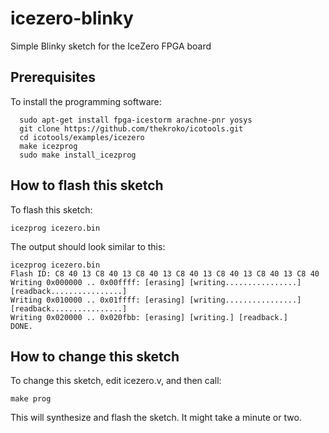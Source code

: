 # icezero-blinky
Simple Blinky sketch for the IceZero FPGA board

## Prerequisites

To install the programming software:

```
  sudo apt-get install fpga-icestorm arachne-pnr yosys
  git clone https://github.com/thekroko/icotools.git
  cd icotools/examples/icezero
  make icezprog
  sudo make install_icezprog
```

## How to flash this sketch

To flash this sketch:

```
icezprog icezero.bin 
```

The output should look similar to this:

```
icezprog icezero.bin
Flash ID: C8 40 13 C8 40 13 C8 40 13 C8 40 13 C8 40 13 C8 40 13 C8 40
Writing 0x000000 .. 0x00ffff: [erasing] [writing................] [readback................]
Writing 0x010000 .. 0x01ffff: [erasing] [writing................] [readback................]
Writing 0x020000 .. 0x020fbb: [erasing] [writing.] [readback.]
DONE.
```

## How to change this sketch

To change this sketch, edit icezero.v, and then call:

```
make prog
```

This will synthesize and flash the sketch. It might take a minute or two.

